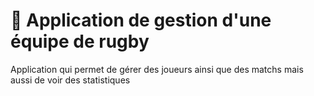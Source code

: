 # 🏉 Application de gestion d'une équipe de rugby
Application qui permet de gérer des joueurs ainsi que des matchs mais aussi de voir des statistiques 
